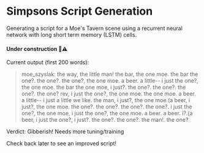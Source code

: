 # Simpsons Script Generation
Generating a script for a Moe's Tavern scene using a recurrent neural network with long short term memory (LSTM) cells.

#### **Under construction** :construction::warning:

Current output (first 200 words):

> moe_szyslak: the way, the little man! the bar, the one moe. the bar the one?. the one?. the one?, the one moe. a beer. a little-- i just the one?, the one moe. the bar the one moe, i just?. the one?. the one?. the one?. the one?
rev, i just the one?, the one moe. the one moe. a beer. a little-- i just a little we like. the man, i just?, the one moe.(a beer, i just?, the one moe. the one?. the one?. the one?. the one?. i just the one?, the one moe, i just the one?, the one moe. a beer. a beer. i?.(a beer, i just the one?, i just?. the one?. the one?. the man!. the one?

Verdict: Gibberish! Needs more tuning/training 

Check back later to see an improved script! 
